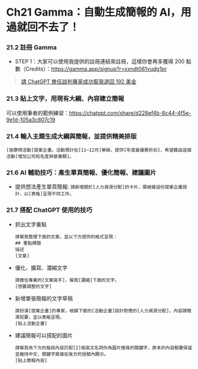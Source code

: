# Ch21 Gamma：自動生成簡報的 AI，用過就回不去了！

### 21.2 註冊 Gamma

- STEP 1：大家可以使用我提供的註冊連結來註冊，這樣你會再多獲得 200 點數（Credits）：https://gamma.app/signup?r=xxndt061vudg1pr

> [請 ChatGPT 擔任談判專家成功幫我退回 192 美金](https://medium.com/dean-lin/e098f6470197)

### 21.3 貼上文字，用現有大綱、內容建立簡報

可以使用筆者的範例練習：https://chatgpt.com/share/d228ef4b-6c44-4f5e-9e1d-105a3c807c19

### 21.4 輸入主題生成大綱與簡報，並提供精美排版

```
[按摩椅活動]提案企畫。活動預計在[11~12月]舉辦，提供[年度最優惠折扣]，希望藉由這個活動[增加公司知名度與營業額]。
```

### 21.6 AI 輔助技巧：產生單頁簡報、優化簡報、建議圖片

- 提供想法產生單頁簡報: `請新增關於[人力資源分配]的卡片，需根據這份提案企畫設計，以[表格]呈現不同工作。`

### 21.7 搭配 ChatGPT 使用的技巧

- 抓出文字重點
    ```
    請幫我整理下面的文章，並以下方提供的格式呈現：  
    ## 重點標題  
    描述  
    [文章]
    ```
- 優化、擴寫、濃縮文字
    ```
    請擔任專業的[文案寫手]，幫我[濃縮]下面的文字。
    [想要調整的文字]
    ```
- 新增單張簡報的文字草稿
    ```
    請扮演[提案企畫]的專家，根據下面的[活動企畫]設計對應的[人力資源分配]，內容請簡潔扼要，並以表格呈現。
    [貼上活動企畫]
    ```
- 建議簡報可以搭配的圖片
    ```
    請幫我為下方的每段內容匹配[2]個英文名詞作為圖片搜尋的關鍵字，原本的內容都要保留並維持中文，關鍵字直接在後方的括號內顯示。
    [貼上簡報內容]
    ```
